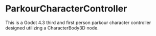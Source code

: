 # ParkourCharacterController
This is a Godot 4.3 third and first person parkour character controller designed utilizing a CharacterBody3D node.
